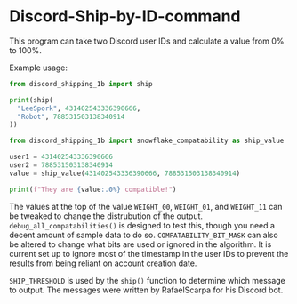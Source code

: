 # Discord-Ship-by-ID-command
This program can take two Discord user IDs and calculate a value from 0% to 100%.

Example usage:
```python
from discord_shipping_1b import ship

print(ship(
  "LeeSpork", 431402543336390666,
  "Robot", 788531503138340914
))
```
```python
from discord_shipping_1b import snowflake_compatability as ship_value

user1 = 431402543336390666
user2 = 788531503138340914
value = ship_value(431402543336390666, 788531503138340914)

print(f"They are {value:.0%} compatible!")
```

The values at the top of the value `WEIGHT_00`, `WEIGHT_01`, and `WEIGHT_11` can be tweaked to change the distrubution of the output.
`debug_all_compatabilities()` is designed to test this, though you need a decent amount of sample data to do so.
`COMPATABILITY_BIT_MASK` can also be altered to change what bits are used or ignored in the algorithm. It is current set up to ignore most of the timestamp in the user IDs
to prevent the results from being reliant on account creation date.

`SHIP_THRESHOLD` is used by the `ship()` function to determine which message to output. The messages were written by RafaelScarpa for his Discord bot.
